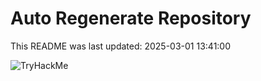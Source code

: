 # Auto Regenerate Repository

This README was last updated: 2025-03-01 13:41:00

 ![TryHackMe](https://tryhackme.com/badge/533634)